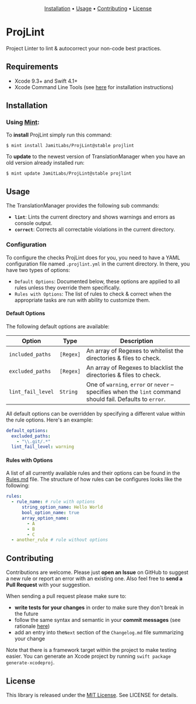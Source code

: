 <p align="center">
    <a href="#installation">Installation</a>
  • <a href="#usage">Usage</a>
  • <a href="#contributing">Contributing</a>
  • <a href="#license">License</a>
</p>

# ProjLint

Project Linter to lint & autocorrect your non-code best practices.

## Requirements

- Xcode 9.3+ and Swift 4.1+
- Xcode Command Line Tools (see [here](http://stackoverflow.com/a/9329325/3451975) for installation instructions)

## Installation

### Using [Mint](https://github.com/yonaskolb/Mint):

To **install** ProjLint simply run this command:

```shell
$ mint install JamitLabs/ProjLint@stable projlint
```

To **update** to the newest version of TranslationManager when you have an old version already installed run:

```shell
$ mint update JamitLabs/ProjLint@stable projlint
```

## Usage

The TranslationManager provides the following sub commands:
- **`lint`**: Lints the current directory and shows warnings and errors as console output.
- **`correct`**: Corrects all correctable violations in the current directory.

### Configuration

To configure the checks ProjLint does for you, you need to have a YAML configuration file named `.projlint.yml` in the current directory. In there, you have two types of options:

- `Default Options`: Documented below, these options are applied to all rules unless they override them specifically.
- `Rules with Options`: The list of rules to check & correct when the appropriate tasks are run with ability to customize them.

#### Default Options

The following default options are available:

Option | Type | Description
--- | --- | ---
`included_paths` | `[Regex]` | An array of Regexes to whitelist the directories & files to check.
`excluded_paths` | `[Regex]` | An array of Regexes to blacklist the directories & files to check.
`lint_fail_level` | `String` | One of `warning`, `error` or `never` – specifies when the `lint` command should fail. Defaults to `error`.

All default options can be overridden by specifying a different value within the rule options. Here's an example:

```yaml
default_options:
  excluded_paths:
    - "\\.git/.*"
  lint_fail_level: warning
```

#### Rules with Options

A list of all currently available rules and their options can be found in the [Rules.md](#) file. The structure of how rules can be configures looks like the following:

```yaml
rules:
  - rule_name: # rule with options
      string_option_name: Hello World
      bool_option_name: true
      array_option_name:
        - A
        - B
        - C
  - another_rule # rule without options
```

## Contributing

Contributions are welcome. Please just **open an Issue** on GitHub to suggest a new rule or report an error with an existing one. Also feel free to **send a Pull Request** with your suggestion.

When sending a pull request please make sure to:
- **write tests for your changes** in order to make sure they don't break in the future
- follow the same syntax and semantic in your **commit messages** (see rationale [here](http://chris.beams.io/posts/git-commit/))
- add an entry into the`Next` section of the `Changelog.md` file summarizing your change

Note that there is a framework target within the project to make testing easier. You can generate an Xcode project by running `swift package generate-xcodeproj`.

## License
This library is released under the [MIT License](http://opensource.org/licenses/MIT). See LICENSE for details.
